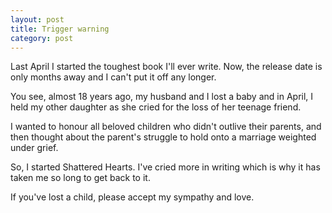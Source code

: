 ```yaml
---
layout: post
title: Trigger warning
category: post
---
```

Last April I started the toughest book I'll ever write. Now, the release date is only months away and I can't put it off any longer.

You see, almost 18 years ago, my husband and I lost a baby and in April, I held my other daughter as she cried for the loss of her teenage friend.

I wanted to honour all beloved children who didn't outlive their parents, and then thought about the parent's struggle to hold onto a marriage weighted under grief.

So, I started Shattered Hearts. I've cried more in writing which is why it has taken me so long to get back to it.

If you've lost a child, please accept my sympathy and love.